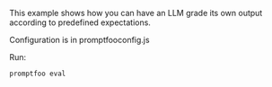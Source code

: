 This example shows how you can have an LLM grade its own output according to predefined expectations.

Configuration is in promptfooconfig.js

Run:

```
promptfoo eval
```
